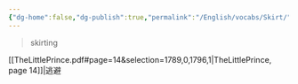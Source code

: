 ```yaml
---
{"dg-home":false,"dg-publish":true,"permalink":"/English/vocabs/Skirt/","dgPassFrontmatter":true}
---
```



> skirting

[[TheLittlePrince.pdf#page=14&selection=1789,0,1796,1|TheLittlePrince, page 14]]|逃避